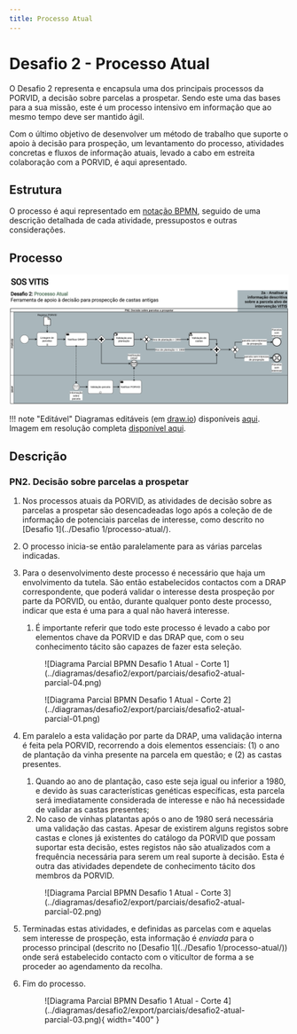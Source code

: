 ```yaml
---
title: Processo Atual
---
```


# Desafio 2 - Processo Atual

O Desafio 2 representa e encapsula uma dos principais processos da PORVID, a decisão sobre parcelas a prospetar. Sendo este uma das bases para a sua missão, este é um processo intensivo em informação que ao mesmo tempo deve ser mantido ágil.

Com o último objetivo de desenvolver um método de trabalho que suporte o apoio à decisão para prospeção, um levantamento do processo, atividades concretas e fluxos de informação atuais, levado a cabo em estreita colaboração com a PORVID, é aqui apresentado.

## Estrutura

O processo é aqui representado em [notação BPMN](https://wikipedia.org/wiki/Business_Process_Model_and_Notation), seguido de uma descrição detalhada de cada atividade, pressupostos e outras considerações.  

## Processo

![Diagrama BPMN Desafio 2 - Processo Atual](../diagramas/desafio2/export/desafio2-atual.png)

!!! note "Editável"
    Diagramas editáveis (em [draw.io](https://diagrams.net)) disponíveis [aqui](../diagramas/desafio2/desafio2-atual.drawio).  
    Imagem em resolução completa [disponível aqui](../diagramas/desafio2/export/desafio2-atual.png).

## Descrição

### PN2. Decisão sobre parcelas a prospetar

1. Nos processos atuais da PORVID, as atividades de decisão sobre as parcelas a prospetar são desencadeadas logo após a coleção de de informação de potenciais parcelas de interesse, como descrito no [Desafio 1](../Desafio 1/processo-atual/).
2. O processo inicia-se então paralelamente para as várias parcelas indicadas.
3. Para o desenvolvimento deste processo é necessário que haja um envolvimento da tutela. São então estabelecidos contactos com a DRAP correspondente, que poderá validar o interesse desta prospeção por parte da PORVID, ou então, durante qualquer ponto deste processo, indicar que esta é uma para a qual não haverá interesse.
    1. É importante referir que todo este processo é levado a cabo por elementos chave da PORVID e das DRAP que, com o seu conhecimento tácito são capazes de fazer esta seleção.
    
    <figure markdown> 
    ![Diagrama Parcial BPMN Desafio 1 Atual - Corte 1](../diagramas/desafio2/export/parciais/desafio2-atual-parcial-04.png)
    </figure>
    
    <figure markdown> 
    ![Diagrama Parcial BPMN Desafio 1 Atual - Corte 2](../diagramas/desafio2/export/parciais/desafio2-atual-parcial-01.png)
    </figure>
    
4. Em paralelo a esta validação por parte da DRAP, uma validação interna é feita pela PORVID, recorrendo a dois elementos essenciais: (1) o ano de plantação da vinha presente na parcela em questão; e (2) as castas presentes.
    1. Quando ao ano de plantação, caso este seja igual ou inferior a 1980, e devido às suas características genéticas específicas, esta parcela será imediatamente considerada de interesse e não há necessidade de validar as castas presentes;
    2. No caso de vinhas platantas após o ano de 1980 será necessária uma validação das castas. Apesar de existirem alguns registos sobre castas e clones já existentes do catálogo da PORVID que possam suportar esta decisão, estes registos não são atualizados com a frequência necessária para serem um real suporte à decisão. Esta é outra das atividades dependete de conhecimento tácito dos membros da PORVID.
    
    <figure markdown> 
    ![Diagrama Parcial BPMN Desafio 1 Atual - Corte 3](../diagramas/desafio2/export/parciais/desafio2-atual-parcial-02.png)
    </figure>
    
5. Terminadas estas atividades, e definidas as parcelas com e aquelas sem interesse de prospeção, esta informação é _enviada_ para o processo principal (descrito no [Desafio 1](../Desafio 1/processo-atual/)) onde será estabelecido contacto com o viticultor de forma a se proceder ao agendamento da recolha.
6. Fim do processo.

    <figure markdown> 
    ![Diagrama Parcial BPMN Desafio 1 Atual - Corte 4](../diagramas/desafio2/export/parciais/desafio2-atual-parcial-03.png){ width="400" }
    </figure>
